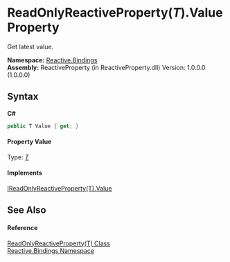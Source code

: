 # ReadOnlyReactiveProperty(*T*).Value Property 
 

Get latest value.

**Namespace:**&nbsp;<a href="c3971206-685a-088e-bb60-d89f59135b99">Reactive.Bindings</a><br />**Assembly:**&nbsp;ReactiveProperty (in ReactiveProperty.dll) Version: 1.0.0.0 (1.0.0.0)

## Syntax

**C#**<br />
``` C#
public T Value { get; }
```


#### Property Value
Type: <a href="72f799d7-5de2-4cd4-695d-063837bc7d63">*T*</a>

#### Implements
<a href="f1d31e5d-5316-378f-6648-744e20dd4d07">IReadOnlyReactiveProperty(T).Value</a><br />

## See Also


#### Reference
<a href="72f799d7-5de2-4cd4-695d-063837bc7d63">ReadOnlyReactiveProperty(T) Class</a><br /><a href="c3971206-685a-088e-bb60-d89f59135b99">Reactive.Bindings Namespace</a><br />